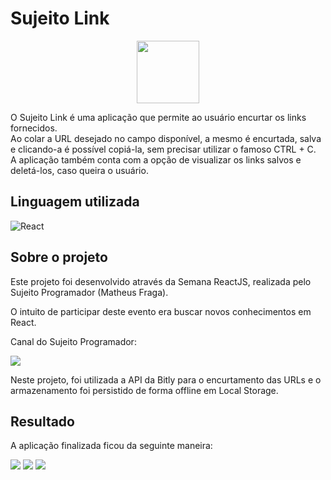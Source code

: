 # Sujeito Link

<div align='center'>
    <img src='https://user-images.githubusercontent.com/69828625/153687862-ed0cbccb-7b3f-4cc7-a5eb-0aafe6525a12.png' width='100' />
</div>
<p>O Sujeito Link é uma aplicação que permite ao usuário encurtar os links fornecidos. <br>
Ao colar a URL desejado no campo disponível, a mesmo é encurtada, salva e clicando-a é possível copiá-la, sem precisar utilizar o famoso CTRL + C.  <br>
A aplicação também conta com a opção de visualizar os links salvos e deletá-los, caso queira o usuário.</p>


## Linguagem utilizada

<div style='display: inline_block'>
    <img src="https://img.shields.io/badge/React-20232A?style=for-the-badge&logo=react&logoColor=61DAFB" alt='React' align='center'>
</div>

## Sobre o projeto

<p>Este projeto foi desenvolvido através da Semana ReactJS, realizada pelo Sujeito Programador (Matheus Fraga).</p>
<p>O intuito de participar deste evento era buscar novos conhecimentos em React.</p>
<p>Canal do Sujeito Programador:</p>
<a href='https://www.youtube.com/c/Sujeitoprogramador/videos'>
    <img src='https://img.shields.io/badge/YouTube-FF0000?style=for-the-badge&logo=youtube&logoColor=white'>
</a>
<p>Neste projeto, foi utilizada a API da Bitly para o encurtamento das URLs e o armazenamento foi persistido de forma offline em Local Storage.</p>

## Resultado

<p>A aplicação finalizada ficou da seguinte maneira:</p>
<img src='https://user-images.githubusercontent.com/69828625/153690411-901edbdf-d46a-485e-b329-fcaa5b81075b.png'>
<img src='https://user-images.githubusercontent.com/69828625/153690446-004dd4c8-95e8-4e61-9c9d-b3b8b46069f2.png'>
<img src='https://user-images.githubusercontent.com/69828625/153690468-205d0d71-3b36-4013-b5d5-9d1782344f0f.png'>
